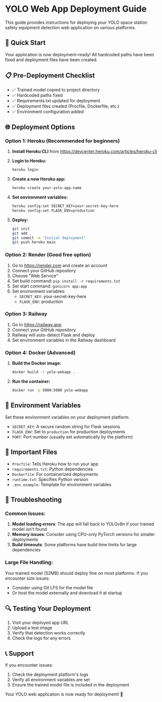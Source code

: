 # YOLO Web App Deployment Guide

This guide provides instructions for deploying your YOLO space station safety equipment detection web application on various platforms.

## 🚀 Quick Start

Your application is now deployment-ready! All hardcoded paths have been fixed and deployment files have been created.

## 📋 Pre-Deployment Checklist

- ✅ Trained model copied to project directory
- ✅ Hardcoded paths fixed
- ✅ Requirements.txt updated for deployment
- ✅ Deployment files created (Procfile, Dockerfile, etc.)
- ✅ Environment configuration added

## 🌐 Deployment Options

### Option 1: Heroku (Recommended for beginners)

1. **Install Heroku CLI** from https://devcenter.heroku.com/articles/heroku-cli

2. **Login to Heroku:**
   ```bash
   heroku login
   ```

3. **Create a new Heroku app:**
   ```bash
   heroku create your-yolo-app-name
   ```

4. **Set environment variables:**
   ```bash
   heroku config:set SECRET_KEY=your-secret-key-here
   heroku config:set FLASK_ENV=production
   ```

5. **Deploy:**
   ```bash
   git init
   git add .
   git commit -m "Initial deployment"
   git push heroku main
   ```

### Option 2: Render (Good free option)

1. Go to https://render.com and create an account
2. Connect your GitHub repository
3. Choose "Web Service"
4. Set build command: `pip install -r requirements.txt`
5. Set start command: `gunicorn app:app`
6. Set environment variables:
   - `SECRET_KEY`: your-secret-key-here
   - `FLASK_ENV`: production

### Option 3: Railway

1. Go to https://railway.app
2. Connect your GitHub repository
3. Railway will auto-detect Flask and deploy
4. Set environment variables in the Railway dashboard

### Option 4: Docker (Advanced)

1. **Build the Docker image:**
   ```bash
   docker build -t yolo-webapp .
   ```

2. **Run the container:**
   ```bash
   docker run -p 5000:5000 yolo-webapp
   ```

## 🔧 Environment Variables

Set these environment variables on your deployment platform:

- `SECRET_KEY`: A secure random string for Flask sessions
- `FLASK_ENV`: Set to `production` for production deployments
- `PORT`: Port number (usually set automatically by the platform)

## 📁 Important Files

- `Procfile`: Tells Heroku how to run your app
- `requirements.txt`: Python dependencies
- `Dockerfile`: For containerized deployments
- `runtime.txt`: Specifies Python version
- `.env.example`: Template for environment variables

## 🚨 Troubleshooting

### Common Issues:

1. **Model loading errors**: The app will fall back to YOLOv8n if your trained model isn't found
2. **Memory issues**: Consider using CPU-only PyTorch versions for smaller deployments
3. **Build timeouts**: Some platforms have build time limits for large dependencies

### Large File Handling:

Your trained model (52MB) should deploy fine on most platforms. If you encounter size issues:
- Consider using Git LFS for the model file
- Or host the model externally and download it at startup

## 🔍 Testing Your Deployment

1. Visit your deployed app URL
2. Upload a test image
3. Verify that detection works correctly
4. Check the logs for any errors

## 📞 Support

If you encounter issues:
1. Check the deployment platform's logs
2. Verify all environment variables are set
3. Ensure the trained model file is included in the deployment

Your YOLO web application is now ready for deployment! 🎉